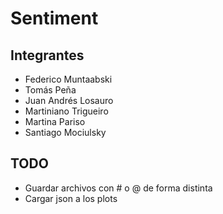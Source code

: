 # Sentiment

## Integrantes

- Federico Muntaabski
- Tomás Peña
- Juan Andrés Losauro
- Martiniano Trigueiro
- Martina Pariso
- Santiago Mociulsky

## TODO

- Guardar archivos con # o @ de forma distinta
- Cargar json a los plots
